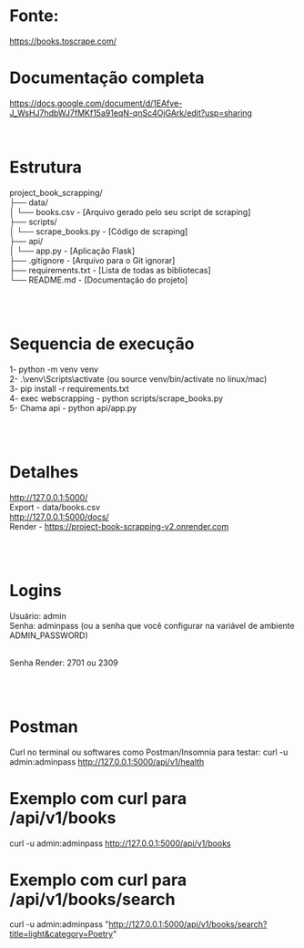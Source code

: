 
# Fonte:
https://books.toscrape.com/  <br>

# Documentação completa
https://docs.google.com/document/d/1EAfve-J_WsHJ7hdbWJ7fMKf15a91eqN-qnSc4OjGArk/edit?usp=sharing

<br>

# Estrutura
project_book_scrapping/ <br>
├── data/ <br>
│   └── books.csv - [Arquivo gerado pelo seu script de scraping] <br>
├── scripts/ <br>
│   └── scrape_books.py - [Código de scraping] <br>
├── api/ <br>
│   └── app.py - [Aplicação Flask] <br>
├── .gitignore - [Arquivo para o Git ignorar] <br>
├── requirements.txt - [Lista de todas as bibliotecas] <br>
└── README.md - [Documentação do projeto] <br>

<br>
<br>

# Sequencia de execução
1- python -m venv venv  <br>
2- .\venv\Scripts\activate (ou source venv/bin/activate no linux/mac)  <br>
3- pip install -r requirements.txt  <br>
4- exec webscrapping - python scripts/scrape_books.py  <br>
5- Chama api - python api/app.py  <br>

<br>
<br>

# Detalhes
http://127.0.0.1:5000/  <br>
Export - data/books.csv  <br>
http://127.0.0.1:5000/docs/  <br>
Render - https://project-book-scrapping-v2.onrender.com <br>

<br>
<br>

# Logins
Usuário: admin  <br>
Senha: adminpass (ou a senha que você configurar na variável de ambiente ADMIN_PASSWORD)  <br>
<br>

Senha Render: 2701 ou 2309

<br>
<br>

# Postman
Curl no terminal ou softwares como Postman/Insomnia para testar:
curl -u admin:adminpass http://127.0.0.1:5000/api/v1/health

# Exemplo com curl para /api/v1/books
curl -u admin:adminpass http://127.0.0.1:5000/api/v1/books

# Exemplo com curl para /api/v1/books/search
curl -u admin:adminpass "http://127.0.0.1:5000/api/v1/books/search?title=light&category=Poetry"

<br>
<br>
